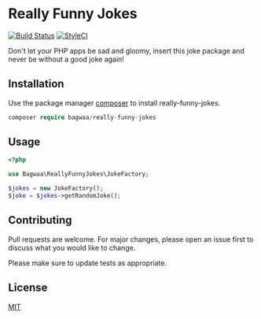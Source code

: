 # Really Funny Jokes


[![Build Status](https://travis-ci.com/bagwaa/really-funny-jokes.svg?branch=master)](https://travis-ci.com/bagwaa/really-funny-jokes)
[![StyleCI](https://github.styleci.io/repos/239808252/shield?branch=master)](https://github.styleci.io/repos/239808252)

Don't let your PHP apps be sad and gloomy, insert this joke package and never be without a good joke again!

## Installation

Use the package manager [composer](https://getcomposer.org/) to install really-funny-jokes.

```php
composer require bagwaa/really-funny-jokes
````

## Usage


```php
<?php

use Bagwaa\ReallyFunnyJokes\JokeFactory;

$jokes = new JokeFactory();
$joke = $jokes->getRandomJoke();
```

## Contributing
Pull requests are welcome. For major changes, please open an issue first to discuss what you would like to change.

Please make sure to update tests as appropriate.

## License
[MIT](./LICENSE.md)
